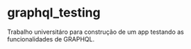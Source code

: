 # graphql_testing
Trabalho universitáro para construção de um app testando as funcionalidades de GRAPHQL.
